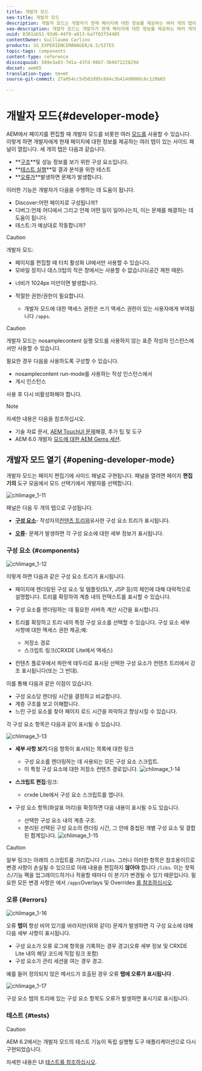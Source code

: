 ```yaml
---
title: 개발자 모드
seo-title: 개발자 모드
description: 개발자 모드는 개발자가 현재 페이지에 대한 정보를 제공하는 여러 개의 탭이 있는 사이드 패널을 엽니다
seo-description: 개발자 모드는 개발자가 현재 페이지에 대한 정보를 제공하는 여러 개의 탭이 있는 사이드 패널을 엽니다
uuid: 8301ab51-93d6-44f9-a813-ba7f03f54485
contentOwner: Guillaume Carlino
products: SG_EXPERIENCEMANAGER/6.5/SITES
topic-tags: components
content-type: reference
discoiquuid: 589e3a83-7d1a-43fd-98b7-3b947122829d
docset: aem65
translation-type: tm+mt
source-git-commit: 27a054cc5d502d95c664c3b414d0066c6c120b65

---
```



# 개발자 모드{#developer-mode}

AEM에서 페이지를 편집할 때 개발자 모드를 비롯한 여러 [모드를](/help/sites-authoring/author-environment-tools.md#modestouchoptimizedui) 사용할 수 있습니다. 이렇게 하면 개발자에게 현재 페이지에 대한 정보를 제공하는 여러 탭이 있는 사이드 패널이 열립니다. 세 개의 탭은 다음과 같습니다.

* **[구조](#components)**및 성능 정보를 보기 위한 구성 요소입니다.
* **[테스트 실행](#tests)**및 결과 분석을 위한 테스트
* **[오류가](#errors)**발생하면 문제가 발생합니다.

이러한 기능은 개발자가 다음을 수행하는 데 도움이 됩니다.

* Discover:어떤 페이지로 구성됩니까?
* 디버그:언제 어디에서 그리고 언제 어떤 일이 일어나는지, 이는 문제를 해결하는 데 도움이 됩니다.
* 테스트:가 예상대로 작동합니까?

>[!CAUTION]
>
>개발자 모드:
>
>* 페이지를 편집할 때 터치 활성화 UI에서만 사용할 수 있습니다.
>* 모바일 장치나 데스크탑의 작은 창에서는 사용할 수 없습니다(공간 제한 때문).
   >
   >    
   * 너비가 1024px 미만이면 발생합니다.
>
* 적절한 권한/권한이 필요합니다.

   * 개발자 모드에 대한 액세스 권한은 쓰기 액세스 권한이 있는 사용자에게 부여됩니다 `/apps`.




>[!CAUTION]
>
>개발자 모드는 nosamplecontent 실행 모드를 사용하지 않는 표준 작성자 인스턴스에서만 사용할 수 있습니다.
>
>필요한 경우 다음을 사용하도록 구성할 수 있습니다.
>
>* nosamplecontent run-mode를 사용하는 작성 인스턴스에서
>* 게시 인스턴스
>
>
사용 후 다시 비활성화해야 합니다.

>[!NOTE]
>
>자세한 내용은 다음을 참조하십시오.
>
>* 기술 자료 문서, [AEM TouchUI 문제](https://helpx.adobe.com/experience-manager/kb/troubleshooting-aem-touchui-issues.html)해결, 추가 팁 및 도구
>* AEM 6.0 개발자 [모드에 대한 AEM Gems 세션](https://docs.adobe.com/content/ddc/en/gems/aem-6-0-developer-mode.html).
>



## 개발자 모드 열기 {#opening-developer-mode}

개발자 모드는 페이지 편집기에 사이드 패널로 구현됩니다. 패널을 열려면 페이지 **편집기의** 도구 모음에서 모드 선택기에서 개발자를 선택합니다.

![chlimage_1-11](assets/chlimage_1-11.png)

패널은 다음 두 개의 탭으로 구성됩니다.

* **[구성 요소](/help/sites-developing/developer-mode.md#components)**- 작성자의[컨텐츠 트리와](/help/sites-authoring/author-environment-tools.md#content-tree)유사한 구성 요소 트리가 표시됩니다.

* **[오류](/help/sites-developing/developer-mode.md#errors)**- 문제가 발생하면 각 구성 요소에 대한 세부 정보가 표시됩니다.

### 구성 요소 {#components}

![chlimage_1-12](assets/chlimage_1-12.png)

이렇게 하면 다음과 같은 구성 요소 트리가 표시됩니다.

* 페이지에 렌더링된 구성 요소 및 템플릿(SLY, JSP 등)의 체인에 대해 대략적으로 설명합니다. 트리를 확장하여 계층 내의 컨텍스트를 표시할 수 있습니다.
* 구성 요소를 렌더링하는 데 필요한 서버측 계산 시간을 표시합니다.
* 트리를 확장하고 트리 내의 특정 구성 요소를 선택할 수 있습니다. 구성 요소 세부 사항에 대한 액세스 권한 제공;예:

   * 저장소 경로
   * 스크립트 링크(CRXDE Lite에서 액세스)

* 컨텐츠 플로우에서 파란색 테두리로 표시된 선택한 구성 요소가 컨텐츠 트리에서 강조 표시됩니다(또는 그 반대).

이를 통해 다음과 같은 이점이 있습니다.

* 구성 요소당 렌더링 시간을 결정하고 비교합니다.
* 계층 구조를 보고 이해합니다.
* 느린 구성 요소를 찾아 페이지 로드 시간을 파악하고 향상시킬 수 있습니다.

각 구성 요소 항목은 다음과 같이 표시될 수 있습니다.

![chlimage_1-13](assets/chlimage_1-13.png)

* **세부 사항 보기**:다음 항목이 표시되는 목록에 대한 링크

   * 구성 요소를 렌더링하는 데 사용되는 모든 구성 요소 스크립트.
   * 이 특정 구성 요소에 대한 저장소 컨텐츠 경로입니다.
   ![chlimage_1-14](assets/chlimage_1-14.png)

* **스크립트 편집**:링크:

   * crxde Lite에서 구성 요소 스크립트를 엽니다.

* 구성 요소 항목(화살표 머리)을 확장하면 다음 내용이 표시될 수도 있습니다.

   * 선택한 구성 요소 내의 계층 구조.
   * 분리된 선택된 구성 요소의 렌더링 시간, 그 안에 중첩된 개별 구성 요소 및 결합된 합계입니다.
   ![chlimage_1-15](assets/chlimage_1-15.png)

>[!CAUTION]
>
>일부 링크는 아래의 스크립트를 가리킵니다 `/libs`. 그러나 이러한 항목은 참조용이므로 변경 사항이 손실될 수 있으므로 아래 내용을 편집하지 **않아야** 합니다 `/libs`. 이는 핫픽스/기능 팩을 업그레이드하거나 적용할 때마다 이 분기가 변경될 수 있기 때문입니다. 필요한 모든 변경 사항은 에서 `/apps`Overlays 및 Overrides [를 참조하십시오](/help/sites-developing/overlays.md).

### 오류 {#errors}

![chlimage_1-16](assets/chlimage_1-16.png)

오류 **탭이** 항상 비어 있기를 바라지만(위와 같이) 문제가 발생하면 각 구성 요소에 대해 다음 세부 사항이 표시됩니다.

* 구성 요소가 오류 로그에 항목을 기록하는 경우 경고(오류 세부 정보 및 CRXDE Lite 내의 해당 코드에 직접 링크 포함)
* 구성 요소가 관리 세션을 여는 경우 경고.

예를 들어 정의되지 않은 메서드가 호출된 경우 오류 **탭에 오류가 표시됩니다** .

![chlimage_1-17](assets/chlimage_1-17.png)

구성 요소 탭의 트리에 있는 구성 요소 항목도 오류가 발생하면 표시기로 표시됩니다.

### 테스트 {#tests}

>[!CAUTION]
>
>AEM 6.2에서는 개발자 모드의 테스트 기능이 독립 실행형 도구 애플리케이션으로 다시 구현되었습니다.
>
>자세한 내용은 UI [테스트를 참조하십시오](/help/sites-developing/hobbes.md).

